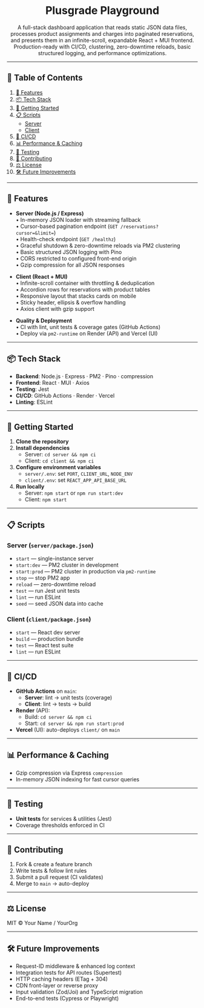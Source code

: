 <div align="center">

# Plusgrade Playground

A full-stack dashboard application that reads static JSON data files, processes product assignments and charges into paginated reservations, and presents them in an infinite-scroll, expandable React + MUI frontend. Production-ready with CI/CD, clustering, zero-downtime reloads, basic structured logging, and performance optimizations.

</div>

---

## 📑 Table of Contents

1. [🚀 Features](#-features)  
2. [📦 Tech Stack](#-tech-stack)  
3. [🔧 Getting Started](#-getting-started)  
4. [📋 Scripts](#-scripts)  
   - [Server](#server-serverpackagejson)  
   - [Client](#client-clientpackagejson)  
5. [🔄 CI/CD](#-cicd)  
6. [📊 Performance & Caching](#-performance--caching)  
7. [🧪 Testing](#-testing)  
8. [🤝 Contributing](#-contributing)  
9. [⚖️ License](#️-license)  
10. [🛠️ Future Improvements](#️-future-improvements)  

---

<div align="left">

## 🚀 Features

- **Server (Node.js / Express)**  
  • In-memory JSON loader with streaming fallback  
  • Cursor-based pagination endpoint (`GET /reservations?cursor=&limit=`)  
  • Health-check endpoint (`GET /healthz`)  
  • Graceful shutdown & zero-downtime reloads via PM2 clustering  
  • Basic structured JSON logging with Pino  
  • CORS restricted to configured front-end origin  
  • Gzip compression for all JSON responses  

- **Client (React + MUI)**  
  • Infinite-scroll container with throttling & deduplication  
  • Accordion rows for reservations with product tables  
  • Responsive layout that stacks cards on mobile  
  • Sticky header, ellipsis & overflow handling  
  • Axios client with gzip support  

- **Quality & Deployment**  
  • CI with lint, unit tests & coverage gates (GitHub Actions)  
  • Deploy via `pm2-runtime` on Render (API) and Vercel (UI)  

</div>

---

<div align="left">

## 📦 Tech Stack

- **Backend**: Node.js · Express · PM2 · Pino · compression  
- **Frontend**: React · MUI · Axios  
- **Testing**: Jest  
- **CI/CD**: GitHub Actions · Render · Vercel  
- **Linting**: ESLint  

</div>

---

<div align="left">

## 🔧 Getting Started

1. **Clone the repository**  
2. **Install dependencies**  
   - Server: `cd server && npm ci`  
   - Client: `cd client && npm ci`  
3. **Configure environment variables**  
   - `server/.env`: set `PORT`, `CLIENT_URL`, `NODE_ENV`  
   - `client/.env`: set `REACT_APP_API_BASE_URL`  
4. **Run locally**  
   - Server: `npm start` or `npm run start:dev`  
   - Client: `npm start`

</div>

---

<div align="left">

## 📋 Scripts

### Server (`server/package.json`)
- `start` — single-instance server  
- `start:dev` — PM2 cluster in development  
- `start:prod` — PM2 cluster in production via `pm2-runtime`  
- `stop` — stop PM2 app  
- `reload` — zero-downtime reload  
- `test` — run Jest unit tests  
- `lint` — run ESLint  
- `seed` — seed JSON data into cache  

### Client (`client/package.json`)
- `start` — React dev server  
- `build` — production bundle  
- `test` — React test suite  
- `lint` — run ESLint  

</div>

---

<div align="left">

## 🔄 CI/CD

- **GitHub Actions** on `main`:  
  - **Server**: lint → unit tests (coverage)  
  - **Client**: lint → tests → build  
- **Render** (API):  
  - Build: `cd server && npm ci`  
  - Start: `cd server && npm run start:prod`  
- **Vercel** (UI): auto-deploys `client/` on `main`

</div>

---

<div align="left">

## 📊 Performance & Caching

- Gzip compression via Express `compression`  
- In-memory JSON indexing for fast cursor queries  

</div>

---

<div align="left">

## 🧪 Testing

- **Unit tests** for services & utilities (Jest)  
- Coverage thresholds enforced in CI  

</div>

---

<div align="left">

## 🤝 Contributing

1. Fork & create a feature branch  
2. Write tests & follow lint rules  
3. Submit a pull request (CI validates)  
4. Merge to `main` → auto-deploy  

</div>

---

<div align="left">

## ⚖️ License

MIT © Your Name / YourOrg  

</div>

---

<div align="left">

## 🛠️ Future Improvements

- Request-ID middleware & enhanced log context  
- Integration tests for API routes (Supertest)  
- HTTP caching headers (ETag + 304)  
- CDN front-layer or reverse proxy  
- Input validation (Zod/Joi) and TypeScript migration  
- End-to-end tests (Cypress or Playwright)  

</div>